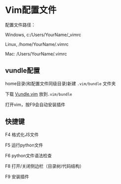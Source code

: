 # Vim配置文件

配置文件路径：

Windows, c:/Users/YourName/_vimrc

Linux, /home/YourName/.vimrc

Mac: /Users/YourName/.vimrc

## vundle配置

home目录(和配置文件同级目录)新建 `.vim/bundle` 文件夹

下载 [Vundle.vim](https://github.com/VundleVim/Vundle.vim) 放到`.vim/bundle`

打开vim，按F9会自动安装插件


## 快捷键

F4 格式化JS文件

F5 运行python文件

F6 python文件语法检查

F8 打开/关闭侧边栏（目录树/代码结构）

F9 安装插件
